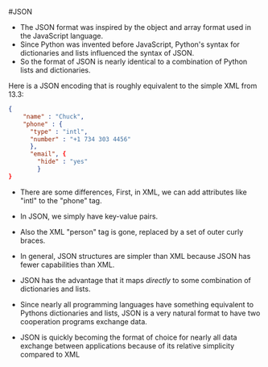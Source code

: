 #JSON

- The JSON format was inspired by the object and array format used in the JavaScript language.
- Since Python was invented before JavaScript, Python's syntax for dictionaries and lists influenced the syntax of JSON.
- So the format of JSON is nearly identical to a combination of Python lists and dictionaries.

Here is a JSON encoding that is roughly equivalent to the simple XML from 13.3:
```JSON
{
    "name" : "Chuck",
    "phone" : {
      "type" : "intl",
      "number" : "+1 734 303 4456"
      },
      "email", {
        "hide" : "yes"
        }
}
```
- There are some differences, First, in XML, we can add attributes like "intl" to the "phone" tag.
- In JSON, we simply have key-value pairs.
- Also the XML "person" tag is gone, replaced by a set of outer curly braces.

- In general, JSON structures are simpler than XML because JSON has fewer capabilities than XML.
- JSON has the advantage that it maps *directly* to some combination of dictionaries and lists.
- Since nearly all programming languages have something equivalent to Pythons dictionaries and lists, JSON is a very natural format to have two cooperation programs exchange data.

- JSON is quickly becoming the format of choice for nearly all data exchange between applications because of its relative simplicity compared to XML